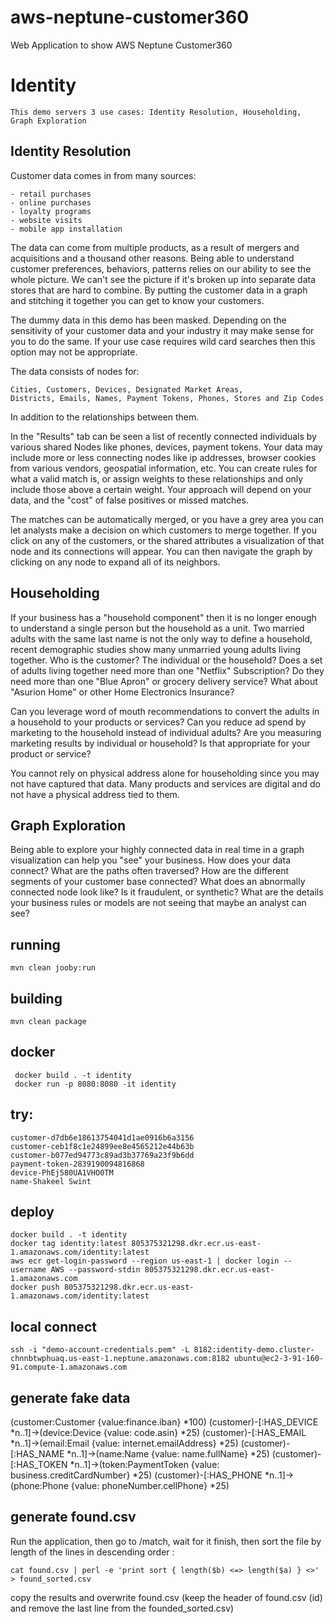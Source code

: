 # aws-neptune-customer360
Web Application to show AWS Neptune Customer360

# Identity

    This demo servers 3 use cases: Identity Resolution, Householding, Graph Exploration

## Identity Resolution

Customer data comes in from many sources: 

    - retail purchases 
    - online purchases
    - loyalty programs
    - website visits 
    - mobile app installation

The data can come from multiple products, as a result of mergers and acquisitions and a thousand other reasons. 
Being able to understand customer preferences, behaviors, patterns relies on our ability to see the whole picture.
We can't see the picture if it's broken up into separate data stores that are hard to combine. 
By putting the customer data in a graph and stitching it together you can get to know your customers.

The dummy data in this demo has been masked. Depending on the sensitivity of your customer data and your industry it
may make sense for you to do the same. If your use case requires wild card searches then this option may not be appropriate.

The data consists of nodes for:
    
    Cities, Customers, Devices, Designated Market Areas, 
    Districts, Emails, Names, Payment Tokens, Phones, Stores and Zip Codes

In addition to the relationships between them.

In the "Results" tab can be seen a list of recently connected individuals by various shared Nodes like phones, devices, payment tokens.
Your data may include more or less connecting nodes like ip addresses, browser cookies from various vendors, geospatial information, etc.
You can create rules for what a valid match is, or assign weights to these relationships and only include those above a certain weight.
Your approach will depend on your data, and the "cost" of false positives or missed matches.

The matches can be automatically merged, or you have a grey area you can let analysts make a decision on which customers to merge together.
If you click on any of the customers, or the shared attributes a visualization of that node and its connections will appear.
You can then navigate the graph by clicking on any node to expand all of its neighbors.


## Householding

If your business has a "household component" then it is no longer enough to understand a single person but the household as a unit. 
Two married adults with the same last name is not the only way to define a household, recent demographic studies show many unmarried young adults living together.
Who is the customer? The individual or the household? Does a set of adults living together need more than one "Netflix" Subscription?
Do they need more than one "Blue Apron" or grocery delivery service? What about "Asurion Home" or other Home Electronics Insurance? 

Can you leverage word of mouth recommendations to convert the adults in a household to your products or services?
Can you reduce ad spend by marketing to the household instead of individual adults? 
Are you measuring marketing results by individual or household? Is that appropriate for your product or service?

You cannot rely on physical address alone for householding since you may not have captured that data.
Many products and services are digital and do not have a physical address tied to them.


## Graph Exploration

Being able to explore your highly connected data in real time in a graph visualization can help you "see" your business.
How does your data connect? What are the paths often traversed? How are the different segments of your customer base connected?
What does an abnormally connected node look like? Is it fraudulent, or synthetic? 
What are the details your business rules or models are not seeing that maybe an analyst can see?


## running

    mvn clean jooby:run

## building

    mvn clean package

## docker

     docker build . -t identity
     docker run -p 8080:8080 -it identity

## try:

    customer-d7db6e18613754041d1ae0916b6a3156
    customer-ceb1f8c1e24899ee8e4565212e44b63b
    customer-b077ed94773c89ad3b37769a23f9b6dd
    payment-token-2839190094816868
    device-PhEj580UA1VHO0TM
    name-Shakeel Swint

## deploy

    docker build . -t identity
    docker tag identity:latest 805375321298.dkr.ecr.us-east-1.amazonaws.com/identity:latest
    aws ecr get-login-password --region us-east-1 | docker login --username AWS --password-stdin 805375321298.dkr.ecr.us-east-1.amazonaws.com
    docker push 805375321298.dkr.ecr.us-east-1.amazonaws.com/identity:latest

## local connect

    ssh -i "demo-account-credentials.pem" -L 8182:identity-demo.cluster-chnnbtwphuaq.us-east-1.neptune.amazonaws.com:8182 ubuntu@ec2-3-91-160-91.compute-1.amazonaws.com

## generate fake data

(customer:Customer {value:finance.iban} *100)
(customer)-[:HAS_DEVICE *n..1]->(device:Device {value: code.asin} *25)
(customer)-[:HAS_EMAIL *n..1]->(email:Email {value: internet.emailAddress} *25)
(customer)-[:HAS_NAME *n..1]->(name:Name {value: name.fullName} *25)
(customer)-[:HAS_TOKEN *n..1]->(token:PaymentToken {value: business.creditCardNumber} *25)
(customer)-[:HAS_PHONE *n..1]->(phone:Phone {value: phoneNumber.cellPhone} *25)

## generate found.csv

Run the application, then go to /match, wait for it finish, then sort the file by length of the lines in descending order :

    cat found.csv | perl -e 'print sort { length($b) <=> length($a) } <>' > found_sorted.csv

copy the results and overwrite found.csv (keep the header of found.csv (id)  and remove the last line from the founded_sorted.csv)
